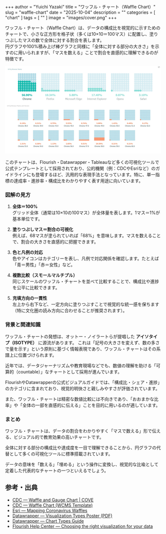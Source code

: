 +++
author = "Yuichi Yazaki"
title = "ワッフル・チャート（Waffle Chart）"
slug = "waffle-chart"
date = "2025-10-04"
description = ""
categories = [
    "chart"
]
tags = [
    ""
]
image = "images/cover.png"
+++

ワッフル・チャート（Waffle Chart）は、データの構成比を視覚的に示すためのチャートで、小さな正方形を格子状（多くは10×10＝100マス）に配置し、塗りつぶしたマスの数で全体に対する割合を表します。  
円グラフや100%積み上げ棒グラフと同様に「全体に対する部分の大きさ」を示すのに用いられますが、「マスを数える」ことで割合を直感的に理解できるのが特徴です。 

<!--more-->

![](images/main.png)

このチャートは、Flourish・Datawrapper・Tableauなど多くの可視化ツールで公式テンプレートとして採用されており、公的機関（例：CDCやEsriなど）のガイドラインにも登場するほど、汎用的な表現手法となっています。特に、単一指標の達成率・進捗率・構成比をわかりやすく表す用途に向いています。

### 図解の見方

1. **全体＝100%**  
   グリッド全体（通常は10×10の100マス）が全体量を表します。1マス＝1%が基本単位です。

2. **塗りつぶしマス＝割合の可視化**  
   例えば、68マスが塗られていれば「68%」を意味します。マスを数えることで、割合の大きさを直感的に把握できます。

3. **色と凡例の対応**  
   色やアイコンはカテゴリーを表し、凡例で対応関係を確認します。たとえば「青＝男性」「赤＝女性」など。

4. **複数比較（スモールマルチプル）**  
   同じスケールのワッフル・チャートを並べて比較することで、構成比や進捗を公平に比較できます。

5. **充填方向の一貫性**  
   左上から右下など、一定方向に塗りつぶすことで視覚的な統一感を保ちます（特に文化圏の読み方向に合わせることが推奨されます）。

### 背景と関連知識

ワッフル・チャートの発想は、オットー・ノイラートらが提唱した **アイソタイプ（ISOTYPE）** に源流があります。
これは「記号の大きさを変えず、数の多さで量を示す」という原則に基づく情報表現であり、ワッフル・チャートはその系譜上に位置づけられます。

近年では、データジャーナリズムや教育現場などでも、数値の理解を助ける「可算的（countable）」なチャートとして採用が進んでいます。

FlourishやDatawrapperの公式ビジュアルガイドでは、「構成比・シェア・進捗」のカテゴリに含まれており、視覚的明快さと親しみやすさが評価されています。

また、ワッフル・チャートは精密な数値比較には不向きであり、「おおまかな比率」や「全体の一部を直感的に伝える」ことを目的に用いるのが適しています。

### まとめ

ワッフル・チャートは、データの割合をわかりやすく「マスで数える」形で伝える、ビジュアル的で教育効果の高いチャートです。

全体に対する部分の構成比や達成度を一目で理解できることから、円グラフの代替として多くの可視化ツールに標準搭載されています。

データの意味を「数える」「埋める」という操作に変換し、視覚的な比喩として定着した代表的なチャートの一つといえるでしょう。

## 参考・出典

- [CDC — Waffle and Gauge Chart | COVE](https://www.cdc.gov/cove/data-visualization-types/waffle-and-gauge.html)
- [CDC — Waffle Chart (WCMS Template)](https://www.cdc.gov/wcms/4.0/cdc-wp/data-presentation/Waffle-Chart.html)
- [Esri — Mapping Coronavirus Waffles](https://www.esri.com/arcgis-blog/products/arcgis-pro/mapping/mapping-coronavirus-waffles)
- [Datawrapper — Visualization Types Poster (PDF)](https://kirby.datawrapper.de/media/pages/blog/chart-types-guide/2dd7f89cdb-1750068284/visualization-types-poster.pdf)
- [Datawrapper — Chart Types Guide](https://www.datawrapper.de/blog/chart-types-guide)
- [Flourish Help Center — Choosing the right visualization for your data](https://helpcenter.flourish.studio/hc/en-us/articles/8761551004815-Choosing-the-right-visualization-for-your-data)